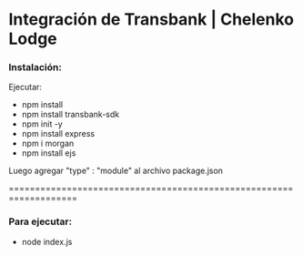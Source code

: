 # Integración de Transbank | Chelenko Lodge

### Instalación:

Ejecutar:
- npm install
- npm install transbank-sdk 
- npm init -y
- npm install express
- npm i morgan
- npm install ejs

Luego agregar  "type" : "module" al archivo package.json

===================================================================

### Para ejecutar:

- node index.js